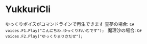 ﻿# YukkuriCli

ゆっくりボイスがコマンドラインで再生できます
霊夢の場合: ```C# voices.F1.Play("こんにちわ.ゆっくりれいむです"); ```
魔理沙の場合: ```C# voices.F2.Play("ゆっくりまりさだぜ"); ```